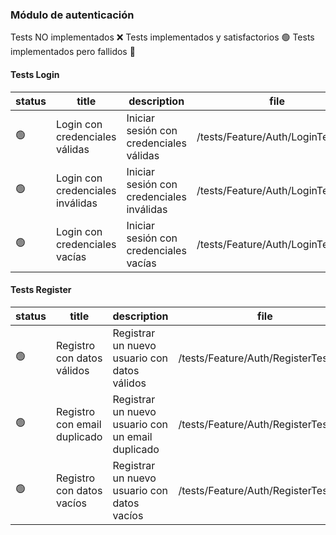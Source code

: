 ### Módulo de autenticación

Tests NO implementados ❌
Tests implementados y satisfactorios 🟢
Tests implementados pero fallidos 🔴

#### Tests Login

| status | title | description | file |
| --- | --- | --- | --- |
| 🟢 | Login con credenciales válidas | Iniciar sesión con credenciales válidas | /tests/Feature/Auth/LoginTest.php |
| 🟢 | Login con credenciales inválidas | Iniciar sesión con credenciales inválidas | /tests/Feature/Auth/LoginTest.php |
| 🟢 | Login con credenciales vacías | Iniciar sesión con credenciales vacías | /tests/Feature/Auth/LoginTest.php |

#### Tests Register

| status | title | description | file |
| --- | --- | --- | --- |
| 🟢 | Registro con datos válidos | Registrar un nuevo usuario con datos válidos | /tests/Feature/Auth/RegisterTest.php |
| 🟢 | Registro con email duplicado | Registrar un nuevo usuario con un email duplicado | /tests/Feature/Auth/RegisterTest.php |
| 🟢 | Registro con datos vacíos | Registrar un nuevo usuario con datos vacíos | /tests/Feature/Auth/RegisterTest.php |
